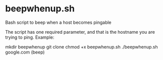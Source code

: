 # beepwhenup.sh
Bash script to beep when a host becomes pingable


The script has one required parameter, and that is the hostname you are trying to ping.
Example:

mkdir beepwhenup
git clone
chmod +x beepwhenup.sh
./beepwhenup.sh google.com
(beep)
